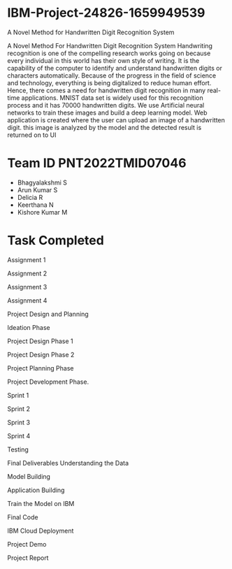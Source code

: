 # IBM-Project-24826-1659949539
A Novel Method for Handwritten Digit Recognition System

A Novel Method For Handwritten Digit Recognition System
Handwriting recognition is one of the compelling research works going on because every individual in this world has their own style of writing. It is the capability of the computer to identify and understand handwritten digits or characters automatically. Because of the progress in the field of science and technology, everything is being digitalized to reduce human effort. Hence, there comes a need for handwritten digit recognition in many real-time applications. MNIST data set is widely used for this recognition process and it has 70000 handwritten digits. We use Artificial neural networks to train these images and build a deep learning model. Web application is created where the user can upload an image of a handwritten digit. this image is analyzed by the model and the detected result is returned on to UI
# Team ID PNT2022TMID07046
* Bhagyalakshmi S
* Arun Kumar S
* Delicia R
* Keerthana N
* Kishore Kumar M

# Task Completed
Assignment 1

Assignment 2

Assignment 3

Assignment 4

Project Design and Planning

Ideation Phase

Project Design Phase 1

Project Design Phase 2

Project Planning Phase

Project Development Phase.

Sprint 1

Sprint 2

Sprint 3

Sprint 4

Testing

Final Deliverables
Understanding the Data

Model Building

Application Building

Train the Model on IBM

Final Code

IBM Cloud Deployment

Project Demo

Project Report

